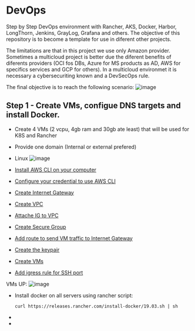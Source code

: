 # DevOps
Step by Step DevOps environment with Rancher, AKS, Docker, Harbor, LongThorn, Jenkins, GrayLog, Grafana and others. 
The objective of this repository is to become a template for use in diferent other projects.

The limitations are that in this project we use only Amazon provider. Sometimes a multicloud project is better due the diferent benefits of diferents providers (OCI fos DBs, Azure for MS products as AD, AWS for specifics services and GCP for others). In a multicloud environmet it is necessary a cybersecuriting known and a DevSecOps rule.

The final objective is to reach the following scenario:
![image](https://user-images.githubusercontent.com/22028539/122399236-fcc47980-cf50-11eb-8233-a60eefefe895.png)

## Step 1 - Create VMs, configue DNS targets and install Docker.
- Create 4 VMs (2 vcpu, 4gb ram and 30gb ate least) that will be used for K8S and Rancher
- Provide one domain (Internal or external prefered)
- Linux
![image](https://user-images.githubusercontent.com/22028539/122400225-e7038400-cf51-11eb-8d10-c32946503739.png)

- [Install AWS CLI on your computer](https://docs.aws.amazon.com/cli/latest/userguide/cli-chap-install.html)
- [Configure your credential to use AWS CLI](https://docs.aws.amazon.com/cli/latest/userguide/cli-configure-quickstart.html#cli-configure-quickstart-config)
- [Create Internet Gateway](https://docs.aws.amazon.com/cli/latest/reference/ec2/create-internet-gateway.html)
- [Create VPC](https://docs.aws.amazon.com/vpc/latest/userguide/vpc-subnets-commands-example.html)
- [Attache IG to VPC](https://docs.aws.amazon.com/cli/latest/reference/ec2/attach-internet-gateway.html)
- [Create Secure Group](https://docs.aws.amazon.com/cli/latest/reference/ec2/create-security-group.html)
- [Add route to send VM traffic to Internet Gateway](https://docs.aws.amazon.com/cli/latest/reference/ec2/create-route.html)
- [Create the keypair](https://docs.aws.amazon.com/pt_br/AWSEC2/latest/UserGuide/ec2-key-pairs.html)
- [Create VMs](https://docs.aws.amazon.com/cli/latest/userguide/cli-services-ec2-instances.html)
- [Add igress rule for SSH port](https://docs.aws.amazon.com/cli/latest/reference/ec2/authorize-security-group-ingress.html)

VMs UP:
![image](https://user-images.githubusercontent.com/22028539/122416938-83805300-cf5f-11eb-9b2e-3b6f4048eba4.png)

- Install docker on all servers using rancher script: 
      
      curl https://releases.rancher.com/install-docker/19.03.sh | sh
      
-     
-       

